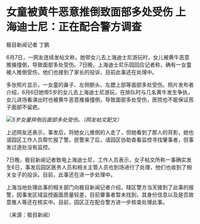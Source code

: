 

# 女童被黄牛恶意推倒致面部多处受伤 上海迪士尼：正在配合警方调查

极目新闻记者 丁鹏

6月7日，一网友连续发帖文称，她带女儿去上海迪士尼游玩时，女儿被黄牛恶意推搡撞倒，导致面部多处受伤。7日晚，上海迪士尼乐园回应记者称，确有一女童被人推倒受伤，他们也接到了家长的投诉，目前此事还在处理中。

多张照片显示，一女童的鼻子、左侧额头、左腮上部等面部多处受伤。照片发布者介绍，6月6日她带5岁的女儿去上海迪士尼游玩，在排队时与几名黄牛发生争执，女儿进场看演出时也被黄牛恶意推搡撞倒，导致面部多处受伤，医院也不能保证孩子面部不留疤。

![](https://inews.gtimg.com/om_bt/Oru5Ygz5a1dkAGP3NWFsbmaAVyJMn4ia3e5WfE43nfpFIAA/1000)_5岁女童摔倒后面部多处受伤。（网友帖文配文）_

上述网友还表示，事发后，将她女儿推倒的人走了，但她看到了那人的背影，她也请园区工作人员帮忙报了警。民警来了后，请园区协助查看监控寻找肇事者，但事发过道处没有监控。

7日晚，极目新闻记者致电上海迪士尼，工作人员表示，女子帖文所称一事确实发生6日，事发后园区医务人员和相关主管人员也到场进行了处理，他们也收到了相关女子的投诉。目前，此事还在进一步处理中。

上海当地处理此事的相关部门向极目新闻记者介绍，辖区警方当天接到了此事的报警，因事发区域监控画面质量较差，目前肇事者暂未找到，其身份信息以及是否故意推人等还在核实中。目前，园区正在配合警方进一步核查处理此事。

（来源：极目新闻）

